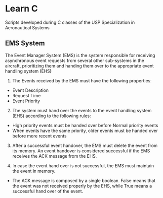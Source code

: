# Learn C
Scripts developed during C classes of the USP Specialization in Aeronautical Systems


## EMS System

The Event Manager System (EMS) is the system responsible for receiving asynchronous event requests from several other sub-systems in the aircraft, prioritizing them and handing them over to the appropriate event handling system (EHS)

1. The Events received by the EMS must have the following properties:
- Event Description
- Request Time
- Event Priority

2. The system must hand over the events to the event handling system (EHS) according to the following rules:
- High priority events must be handed over before Normal priority events
- When events have the same priority, older events must be handed over before more recent events

3. After a successful event handover, the EMS must delete the event from its memory. An event handover is
considered successful if the EMS receives the ACK message from the EHS.

4. In case the event hand over is not successful, the EMS must maintain the event in memory.

 - The ACK message is composed by a single boolean. False means that the event was not received properly by the EHS, while True means a successful hand over of the event.